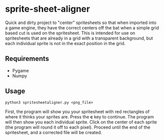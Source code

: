 # sprite-sheet-aligner

Quick and dirty project to "center" spritesheets so that when imported into a game engine, they have the correct centers off the bat when a simple grid based cut is used on the spritesheet.
This is intended for use on spritesheets that are already in a grid with a transparent background, but each individual sprite is not in the exact position in the grid.

## Requirements
- Pygame
- Numpy

## Usage
`python3 spritesheetaligner.py <png_file>`

First, the program will show you your spritesheet with red rectangles of where it thinks your sprites are.
Press the **c** key to continue.
The program will then show you each individual sprite. Click on the center of each sprite (the program will round it off to each pixel). Proceed until the end of the spritesheet, and a corrected file will be created.
